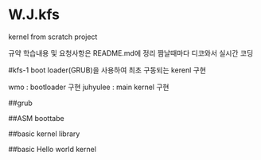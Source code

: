 # W.J.kfs
kernel from scratch project

규약
학습내용 및 요청사항은 README.md에 정리
짬날때마다 디코와서 실시간 코딩


#kfs-1
boot loader(GRUB)을 사용하여 최초 구동되는 kerenl 구현

wmo : bootloader 구현
juhyulee : main kernel 구현

##grub

##ASM boottabe

##basic kernel library

##basic Hello world kernel
